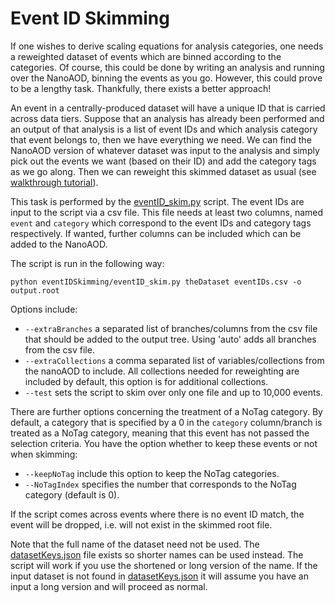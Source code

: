 # Event ID Skimming

If one wishes to derive scaling equations for analysis categories, one needs a reweighted dataset of events which are binned according to the categories. Of course, this could be done by writing an analysis and running over the NanoAOD, binning the events as you go. However, this could prove to be a lengthy task. Thankfully, there exists a better approach!

 An event in a centrally-produced dataset will have a unique ID that is carried across data tiers. Suppose that an analysis has already been performed and an output of that analysis is a list of event IDs and which analysis category that event belongs to, then we have everything we need. We can find the NanoAOD version of whatever dataset was input to the analysis and simply pick out the events we want (based on their ID) and add the category tags as we go along. Then we can reweight this skimmed dataset as usual (see [walkthrough tutorial](walkthrough.md)).

 This task is performed by the [eventID_skim.py](../eventIDSkimming/eventID_skim.py) script. The event IDs are input to the script via a csv file. This file needs at least two columns, named `event` and `category` which correspond to the event IDs and category tags respectively. If wanted, further columns can be included which can be added to the NanoAOD.
 
 The script is run in the following way:
 ```
python eventIDSkimming/eventID_skim.py theDataset eventIDs.csv -o output.root
 ```
 Options include:
 - `--extraBranches` a separated list of branches/columns from the csv file that should be added to the output tree. Using 'auto' adds all branches from the csv file.
 - `--extraCollections` a comma separated list of variables/collections from the nanoAOD to include. All collections needed for reweighting are included by default, this option is for additional collections. 
 - `--test` sets the script to skim over only one file and up to 10,000 events.

There are further options concerning the treatment of a NoTag category. By default, a category that is specified by a 0 in the `category` column/branch is treated as a NoTag category, meaning that this event has not passed the selection criteria. You have the option whether to keep these events or not when skimming:
- `--keepNoTag` include this option to keep the NoTag categories.
- `--NoTagIndex` specifies the number that corresponds to the NoTag category (default is 0).

If the script comes across events where there is no event ID match, the event will be dropped, i.e. will not exist in the skimmed root file.

Note that the full name of the dataset need not be used. The [datasetKeys.json](../eventIDSkimming/datasetKeys.json) file exists so shorter names can be used instead. The script will work if you use the shortened or long version of the name. If the input dataset is not found in [datasetKeys.json](../eventIDSkimming/datasetKeys.json) it will assume you have an input a long version and will proceed as normal.